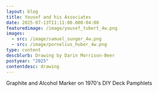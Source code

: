 ```yaml
---
layout: blog
title: Yousef and his Associates
date: 2025-07-13T11:11:00.000-04:00
featuredimage: /image/yousef_tubert_4w.png
images:
  - src: /image/samuel_sunger_4w.png
  - src: /image/pornelius_huber_4w.png
type: content
descblurb: Drawing by Darin Morrison-Beer
postyear: "2025"
contentdesc: drawing
---
```

Graphite and Alcohol Marker on 1970's DIY Deck Pamphlets
